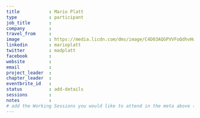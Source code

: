 ```yaml
---
title           : Mario Platt
type            : participant
job_title       :
company         :
travel_from     :
image           : https://media.licdn.com/dms/image/C4D03AQGPVVFoQdhvHw/profile-displayphoto-shrink_800_800/0?e=1562803200&v=beta&t=GbVDo0eQK_spp_8qp9AyKvhEPChqYBOnbnamEIJlh2g
linkedin        : marioplatt
twitter         : madplatt
facebook        :
website         :
email           :
project_leader  :
chapter_leader  :
eventbrite_id   :
status          : add-details
sessions        :
notes           :
# add the Working Sessions you would like to attend in the meta above (use the session's title) e.g. sessions (one per line): -Security Playbooks Diagrams -Hackathon Daily Sessions
---
```


<!-- put more details about participant here -->
